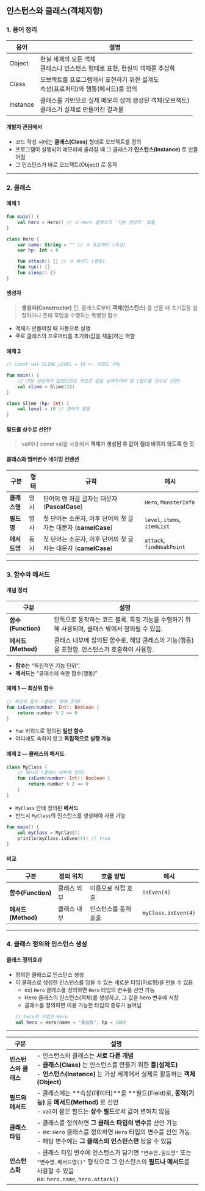 ## 인스턴스와 클래스(객체지향)

### 1. 용어 정리
| 용어       | 설명                                                     |
|---|--------------------------------------------------------|
| Object   | 현실 세계의 모든 객체 <br/>클래스나 인스턴스 형태로 표현, 현실의 객체를 추상화        |
| Class    | 오브젝트를 프로그램에서 표현하기 위한 설계도<br/> 속성(프로퍼티)와 행동(메서드)를 정의    |
| Instance | 클래스를 기반으로 실제 메모리 상에 생성된 객체(오브젝트)<br/>클래스가 실제로 만들어진 결과물 |

#### 개발자 관점에서
- 코드 작성 시에는 **클래스(Class)** 형태로 오브젝트를 정의
- 프로그램이 실행되어 메모리에 올라갈 때 그 클래스가 **인스턴스(Instance)** 로 만들어짐
- 그 인스턴스가 바로 오브젝트(Object) 로 동작
---


### 2. 클래스
#### 예제 1
```kotlin
fun main() {
    val hero = Hero() // ① Hero 클래스의 '기본 생성자' 호출
}

class Hero {
    var name: String = "" // ② 프로퍼티 (속성)
    var hp: Int = 0

    fun attack() {} // ③ 메서드 (행동)
    fun run() {}
    fun sleep() {}
}
```

#### 생성자
> **생성자(Constructor)** 란,
클래스로부터 **객체(인스턴스)** 를 만들 때 초기값을 설정하거나 준비 작업을 수행하는 특별한 함수.

- 객체가 만들어질 때 자동으로 실행
- 주로 클래스의 프로퍼티를 초기화(값을 채움)하는 역할

#### 예제 2
```kotlin
// const val SLIME_LEVEL = 10 <- 이것도 가능

fun main() {
    // 기본 생성자가 없었으므로 무조건 값을 넣어주어야 함 (필드를 상수로 선언)
    val slime = Slime(10)
}

class Slime (hp: Int) {
    val level = 10 // 변하지 않음
}
```
####  필드를 상수로 선언?
> val이나 const val을 사용해서 **객체가 생성된 후 값이 절대 바뀌지 않도록 한 것**


#### 클래스와 멤버변수 네이밍 컨벤션
| 구분       | 형태 | 규칙                                          | 예시                           |
| -------- | -- | ------------------------------------------- | ---------------------------- |
| **클래스명** | 명사 | 단어의 맨 처음 글자는 대문자 (**PascalCase**)           | `Hero`, `MonsterInfo`        |
| **필드명**  | 명사 | 첫 단어는 소문자, 이후 단어의 첫 글자는 대문자 (**camelCase**) | `level`, `items`, `itemList` |
| **메서드명** | 동사 | 첫 단어는 소문자, 이후 단어의 첫 글자는 대문자 (**camelCase**) | `attack`, `findWeakPoint`    |
---

### 3. 함수와 메서드
#### 개념 정리

| 구분               | 설명                                                      |
| ---------------- | ------------------------------------------------------- |
| **함수(Function)** | 단독으로 동작하는 코드 블록. 특정 기능을 수행하기 위해 사용되며, 클래스 밖에서 정의될 수 있음. |
| **메서드(Method)**  | 클래스 내부에 정의된 함수로, 해당 클래스의 기능(행동)을 표현함. 인스턴스가 호출하여 사용함.   |

-  **함수**는 “독립적인 기능 단위”,
-  **메서드**는 “클래스에 속한 함수(행동)”

#### 예제 1 — 최상위 함수

```kotlin
// 최상위 함수 (클래스 밖에 존재)
fun isEven(number: Int): Boolean {
    return number % 2 == 0
}
```

* `fun` 키워드로 정의된 **일반 함수**
* 어디에도 속하지 않고 **독립적으로 실행 가능**

#### 예제 2 — 클래스의 메서드

```kotlin
class MyClass {
    // 메서드 (클래스 내부에 정의)
    fun isEven(number: Int): Boolean {
        return number % 2 == 0
    }
}
```
* `MyClass` 안에 정의된 **메서드**
* 반드시 `MyClass`의 인스턴스를 생성해야 사용 가능

```kotlin
fun main() {
    val myClass = MyClass()
    println(myClass.isEven(4)) // true
}
```


#### 비교

| 구분               | 정의 위치  | 호출 방법       | 예시                  |
| ---------------- | ------ | ----------- | ------------------- |
| **함수(Function)** | 클래스 외부 | 이름으로 직접 호출  | `isEven(4)`         |
| **메서드(Method)**  | 클래스 내부 | 인스턴스를 통해 호출 | `myClass.isEven(4)` |

---

### 4. 클래스 정의와 인스턴스 생성
#### 클래스 정의효과
- 정의한 클래스로 인스턴스 생성
- 이 클래스로 생성한 인스턴스를 담을 수 있는 새로운 타입(자료형)을 만들 수 있음
  - ex) `Hero` 클래스를 정의하면 `Hero` 타입의 변수를 선언 가능
  - Hero 클래스의 인스턴스(객체)를 생성하고, 그 값을 hero 변수에 저장
  - 클래스를 정의하면 이용 가능한 타입의 종류가 늘어남
  ```kotlin
  // hero의 타입은 Hero
  val hero = Hero(name = "홍길동", hp = 100)
  ```
  
---

| 구분            | 설명                                                                                                                                  |
| ------------- |-------------------------------------------------------------------------------------------------------------------------------------|
| **인스턴스와 클래스** | - 인스턴스와 클래스는 **서로 다른 개념**<br> - **클래스(Class)** 는 인스턴스를 만들기 위한 **틀(설계도)**<br> - **인스턴스(Instance)** 는 가상 세계에서 실제로 활동하는 **객체(Object)** |
| **필드와 메서드**   | - 클래스에는 **속성(데이터)**을 **필드(Field)로, **동작(기능)** 을 **메서드(Method)** 로 선언<br> - `val`이 붙은 필드는 **상수 필드**로서 값이 변하지 않음                      |
| **클래스 타입**    | - 클래스를 정의하면 **그 클래스 타입의 변수**를 선언 가능<br> - ex: `Hero` 클래스를 정의하면 `Hero` 타입의 변수를 선언 가능.<br> - 해당 변수에는 **그 클래스의 인스턴스만** 담을 수 있음         |
| **인스턴스화**     | - 클래스 타입 변수에 인스턴스가 담기면 `"변수명.필드명"` 또는 `"변수명.메서드명()"` 형식으로 그 인스턴스의 **필드나 메서드**를 사용할 수 있음<br>ex: `hero.name`, `hero.attack()`         |
